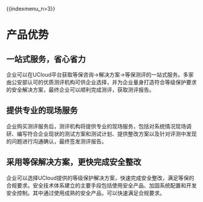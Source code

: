 {{indexmenu_n>3}}

# 产品优势

## 一站式服务，省心省力

企业可以在UCloud平台获取等保咨询-\>解决方案-\>等保测评的一站式服务。多家由公安部认可的优质测评机构可供企业选择，并为企业量身打造符合等级保护要求的安全解决方案，最终企业可以顺利完成测评，获取测评报告。

## 提供专业的现场服务

企业购买测评服务后，测评机构将提供专业的现场服务，包括对系统情况现场调研、编写符合企业现状的测试方案和测试计划、提供整改方案以及针对评测中发现的问题进行沟通确认，最终签发测评报告。

## 采用等保解决方案，更快完成安全整改

企业可以选择UCloud提供的等级保护解决方案，快速完成安全整改，满足等保的合规要求。安全技术体系建立的主要手段包括使用安全产品、加固系统配置和开发安全控制。其中通过使用成熟的安全产品，可以快速满足合规要求。
